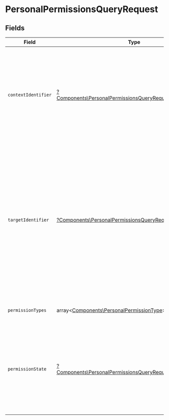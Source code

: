 # PersonalPermissionsQueryRequest


## Fields

| Field                                                                                                                                                                                                                                  | Type                                                                                                                                                                                                                                   | Required                                                                                                                                                                                                                               | Description                                                                                                                                                                                                                            |
| -------------------------------------------------------------------------------------------------------------------------------------------------------------------------------------------------------------------------------------- | -------------------------------------------------------------------------------------------------------------------------------------------------------------------------------------------------------------------------------------- | -------------------------------------------------------------------------------------------------------------------------------------------------------------------------------------------------------------------------------------- | -------------------------------------------------------------------------------------------------------------------------------------------------------------------------------------------------------------------------------------- |
| `contextIdentifier`                                                                                                                                                                                                                    | [?Components\PersonalPermissionsQueryRequestContextIdentifier](../../Models/Components/PersonalPermissionsQueryRequestContextIdentifier.md)                                                                                            | :heavy_minus_sign:                                                                                                                                                                                                                     | Identyfikator kontekstu uprawnienia (dla uprawnień nadanych podmiotom do obsługi faktur).<br/>\| Type \| Value \|<br/>\| --- \| --- \|<br/>\| Nip \| 10 cyfrowy numer NIP \|                                                           |
| `targetIdentifier`                                                                                                                                                                                                                     | [?Components\PersonalPermissionsQueryRequestTargetIdentifier](../../Models/Components/PersonalPermissionsQueryRequestTargetIdentifier.md)                                                                                              | :heavy_minus_sign:                                                                                                                                                                                                                     | Identyfikator podmiotu docelowego (dla uprawnień pośrednich).<br/>\| Type \| Value \|<br/>\| --- \| --- \|<br/>\| Nip \| 10 cyfrowy numer NIP \|<br/>\| AllPartners \| Identyfikator oznaczający, że uprawnienie nadane w sposób pośredni jest typu generalnego \| |
| `permissionTypes`                                                                                                                                                                                                                      | array<[Components\PersonalPermissionType](../../Models/Components/PersonalPermissionType.md)>                                                                                                                                          | :heavy_minus_sign:                                                                                                                                                                                                                     | Możliwe uprawnienia do filtrowania.                                                                                                                                                                                                    |
| `permissionState`                                                                                                                                                                                                                      | [?Components\PersonalPermissionsQueryRequestPermissionState](../../Models/Components/PersonalPermissionsQueryRequestPermissionState.md)                                                                                                | :heavy_minus_sign:                                                                                                                                                                                                                     | Stan uprawnienia. <br/>\| Type \| Value \|<br/>\| --- \| --- \|<br/>\| Active \| Uprawnienia aktywne \|<br/>\| Inactive \| Uprawnienia nieaktywne, nadane w sposób pośredni \|                                                         |